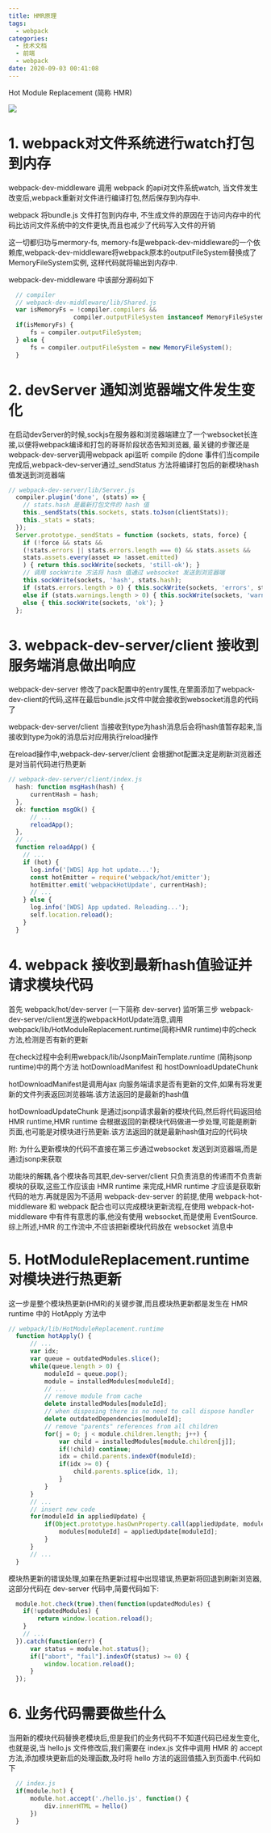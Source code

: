 ```yaml
---
title: HMR原理
tags:
  - webpack
categories:
  - 技术文档
  - 前端
  - webpack
date: 2020-09-03 00:41:08
---
```


Hot Module Replacement (简称 HMR)



![](./HMR原理/2020-09-03-00-42-17.png)

# 1. webpack对文件系统进行watch打包到内存

webpack-dev-middleware 调用 webpack 的api对文件系统watch, 当文件发生改变后,webpack重新对文件进行编译打包,然后保存到内存中.

webpack 将bundle.js 文件打包到内存中, 不生成文件的原因在于访问内存中的代码比访问文件系统中的文件更快,而且也减少了代码写入文件的开销

这一切都归功与mermory-fs, memory-fs是webpack-dev-middleware的一个依赖库,webpack-dev-middleware将webpack原本的outputFileSystem替换成了MemoryFileSystem实例, 这样代码就将输出到内存中.

webpack-dev-middleware 中该部分源码如下

```js
  // compiler
  // webpack-dev-middleware/lib/Shared.js
  var isMemoryFs = !compiler.compilers &&
                  compiler.outputFileSystem instanceof MemoryFileSystem;
  if(isMemoryFs) {
      fs = compiler.outputFileSystem;
  } else {
      fs = compiler.outputFileSystem = new MemoryFileSystem();
  }
```

# 2. devServer 通知浏览器端文件发生变化

在启动devServer的时候,sockjs在服务器和浏览器端建立了一个websocket长连接,以便将webpack编译和打包的哥哥阶段状态告知浏览器, 最关键的步骤还是 webpack-dev-server调用webpack api监听 compile 的done 事件们当compile完成后,webpack-dev-server通过_sendStatus 方法将编译打包后的新模块hash值发送到浏览器端

```js
// webpack-dev-server/lib/Server.js
  compiler.plugin('done', (stats) => {
    // stats.hash 是最新打包文件的 hash 值
    this._sendStats(this.sockets, stats.toJson(clientStats));
    this._stats = stats;
  });
  Server.prototype._sendStats = function (sockets, stats, force) {
    if (!force && stats &&
    (!stats.errors || stats.errors.length === 0) && stats.assets &&
    stats.assets.every(asset => !asset.emitted)
    ) { return this.sockWrite(sockets, 'still-ok'); }
    // 调用 sockWrite 方法将 hash 值通过 websocket 发送到浏览器端
    this.sockWrite(sockets, 'hash', stats.hash);
    if (stats.errors.length > 0) { this.sockWrite(sockets, 'errors', stats.errors); } 
    else if (stats.warnings.length > 0) { this.sockWrite(sockets, 'warnings', stats.warnings); }      
    else { this.sockWrite(sockets, 'ok'); }
  };
```

# 3. webpack-dev-server/client 接收到服务端消息做出响应

webpack-dev-server 修改了pack配置中的entry属性,在里面添加了webpack-dev-client的代码,这样在最后bundle.js文件中就会接收到websocket消息的代码了

webpack-dev-server/client 当接收到type为hash消息后会将hash值暂存起来,当接收到type为ok的消息后对应用执行reload操作

在reload操作中,webpack-dev-server/client 会根据hot配置决定是刷新浏览器还是对当前代码进行热更新

```js
// webpack-dev-server/client/index.js
  hash: function msgHash(hash) {
      currentHash = hash;
  },
  ok: function msgOk() {
      // ...
      reloadApp();
  },
  // ...
  function reloadApp() {
    // ...
    if (hot) {
      log.info('[WDS] App hot update...');
      const hotEmitter = require('webpack/hot/emitter');
      hotEmitter.emit('webpackHotUpdate', currentHash);
      // ...
    } else {
      log.info('[WDS] App updated. Reloading...');
      self.location.reload();
    }
  }
```

# 4. webpack 接收到最新hash值验证并请求模块代码

首先 webpack/hot/dev-server (一下简称 dev-server) 监听第三步 webpack-dev-server/client发送的webpackHotUpdate消息,调用webpack/lib/HotModuleReplacement.runtime(简称HMR runtime)中的check方法,检测是否有新的更新

在check过程中会利用webpack/lib/JsonpMainTemplate.runtime (简称jsonp runtime)中的两个方法 hotDownloadManifest 和 hostDownloadUpdateChunk

hotDownloadManifest是调用Ajax 向服务端请求是否有更新的文件,如果有将发更新的文件列表返回浏览器端.该方法返回的是最新的hash值

hotDownloadUpdateChunk 是通过jsonp请求最新的模块代码,然后将代码返回给HMR runtime,HMR runtime 会根据返回的新模块代码做进一步处理,可能是刷新页面,也可能是对模块进行热更新.该方法返回的就是最新hash值对应的代码块

附: 为什么更新模块的代码不直接在第三步通过websocket 发送到浏览器端,而是通过jsonp来获取

功能块的解耦,各个模块各司其职,dev-server/client 只负责消息的传递而不负责新模块的获取,这些工作应该由 HMR runtime 来完成,HMR runtime 才应该是获取新代码的地方.再就是因为不适用 webpack-dev-server 的前提,使用 webpack-hot-middleware 和 webpack 配合也可以完成模块更新流程,在使用 webpack-hot-middleware 中有件有意思的事,他没有使用 websocket,而是使用 EventSource. 综上所述,HMR 的工作流中,不应该把新模块代码放在 websocket 消息中

# 5. HotModuleReplacement.runtime 对模块进行热更新

这一步是整个模块热更新(HMR)的关键步骤,而且模块热更新都是发生在 HMR runtime 中的 HotApply 方法中

```js
// webpack/lib/HotModuleReplacement.runtime
  function hotApply() {
      // ...
      var idx;
      var queue = outdatedModules.slice();
      while(queue.length > 0) {
          moduleId = queue.pop();
          module = installedModules[moduleId];
          // ...
          // remove module from cache
          delete installedModules[moduleId];
          // when disposing there is no need to call dispose handler
          delete outdatedDependencies[moduleId];
          // remove "parents" references from all children
          for(j = 0; j < module.children.length; j++) {
              var child = installedModules[module.children[j]];
              if(!child) continue;
              idx = child.parents.indexOf(moduleId);
              if(idx >= 0) {
                  child.parents.splice(idx, 1);
              }
          }
      }
      // ...
      // insert new code
      for(moduleId in appliedUpdate) {
          if(Object.prototype.hasOwnProperty.call(appliedUpdate, moduleId)) {
              modules[moduleId] = appliedUpdate[moduleId];
          }
      }
      // ...
  }
```

模块热更新的错误处理,如果在热更新过程中出现错误,热更新将回退到刷新浏览器,这部分代码在 dev-server 代码中,简要代码如下:

```js
  module.hot.check(true).then(function(updatedModules) {
    if(!updatedModules) {
        return window.location.reload();
    }
    // ...
  }).catch(function(err) {
      var status = module.hot.status();
      if(["abort", "fail"].indexOf(status) >= 0) {
          window.location.reload();
      }
  });
```

# 6. 业务代码需要做些什么

当用新的模块代码替换老模块后,但是我们的业务代码不不知道代码已经发生变化,也就是说,当 hello.js 文件修改后,我们需要在 index.js 文件中调用 HMR 的 accept 方法,添加模块更新后的处理函数,及时将 hello 方法的返回值插入到页面中.代码如下

```js
  // index.js
  if(module.hot) {
      module.hot.accept('./hello.js', function() {
          div.innerHTML = hello()
      })
  }
```